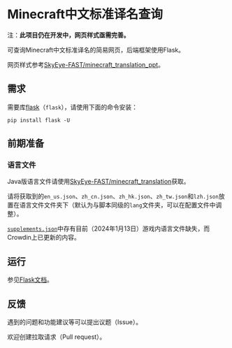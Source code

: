 # Minecraft中文标准译名查询

注：**此项目仍在开发中，网页样式亟需完善。**

可查询Minecraft中文标准译名的简易网页，后端框架使用Flask。

网页样式参考[SkyEye-FAST/minecraft_translation_ppt](SkyEye-FAST/minecraft_translation_ppt)。

## 需求

需要库[flask](https://github.com/pallets/flask/)（`flask`），请使用下面的命令安装：

``` shell
pip install flask -U
```

## 前期准备

### 语言文件

Java版语言文件请使用[SkyEye-FAST/minecraft_translation](SkyEye-FAST/minecraft_translation)获取。

请将获取到的`en_us.json`、`zh_cn.json`、`zh_hk.json`、`zh_tw.json`和`lzh.json`放置在语言文件文件夹下（默认为与脚本同级的`lang`文件夹，可以在配置文件中调整）。

[`supplements.json`](/lang/supplements.json)中存有目前（2024年1月13日）游戏内语言文件缺失，而Crowdin上已更新的内容。

## 运行

参见[Flask文档](https://flask.palletsprojects.com/en/3.0.x/)。

## 反馈

遇到的问题和功能建议等可以提出议题（Issue）。

欢迎创建拉取请求（Pull request）。

